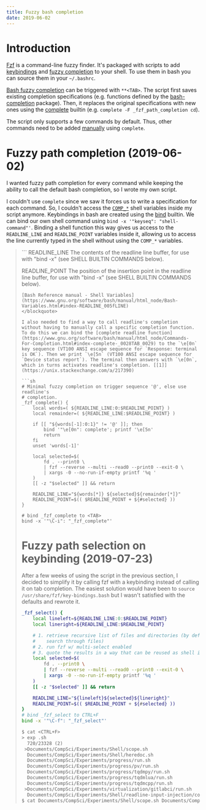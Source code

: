 ```yaml
---
title: Fuzzy bash completion
date: 2019-06-02
---
```


# Introduction

[Fzf](https://github.com/junegunn/fzf) is a command-line fuzzy finder. It's packaged with scripts to add [keybindings](https://github.com/junegunn/fzf#key-bindings-for-command-line) and [fuzzy completion](https://github.com/junegunn/fzf#fuzzy-completion-for-bash-and-zsh) to your shell. To use them in bash you can source them in your `~/.bashrc`.

[Bash fuzzy completion](https://github.com/junegunn/fzf/blob/0030d184481686384676537857614977e1fd2f94/shell/completion.bash) can be triggered with `**<TAB>`. The script first saves existing completion specifications (e.g. functions defined by the [bash-completion](https://github.com/scop/bash-completion) package). Then, it replaces the original specifications with new ones using the [complete](https://www.gnu.org/software/bash/manual/html_node/Programmable-Completion-Builtins.html) builtin (e.g. `complete -F _fzf_path_completion cd`).

The script only supports a few commands by default. Thus, other commands need to be added [manually](https://github.com/junegunn/fzf#supported-commands) using `complete`.

# Fuzzy path completion (2019-06-02)

I wanted fuzzy path completion for every command while keeping the ability to call the default bash completion, so I wrote my own script.

I couldn't use `complete` since we saw it forces us to write a specification for each command. So, I couldn't access the [`COMP_*`](https://www.gnu.org/software/bash/manual/html_node/Bash-Variables.html#index-COMP_005fCWORD) shell variables inside my script anymore. Keybindings in bash are created using the [bind](https://www.gnu.org/software/bash/manual/html_node/Bash-Builtins.html#index-bind) builtin. We can bind our own shell command using `bind -x '"keyseq": "shell-command"'`. Binding a shell function this way gives us access to the `READLINE_LINE` and `READLINE_POINT` variables inside it, allowing us to access the line currently typed in the shell without using the `COMP_*` variables.

<blockquote>
```
READLINE_LINE
    The contents of the readline line buffer, for use with "bind -x"
    (see SHELL BUILTIN COMMANDS below).

READLINE_POINT
    The position of the insertion point in the readline line buffer,
    for use with "bind -x" (see SHELL BUILTIN COMMANDS below).
```
[Bash Reference manual - Shell Variables](https://www.gnu.org/software/bash/manual/html_node/Bash-Variables.html#index-READLINE_005fLINE)
</blockquote>

I also needed to find a way to call readline's completion without having to manually call a specific completion function. To do this we can bind the [complete readline function](https://www.gnu.org/software/bash/manual/html_node/Commands-For-Completion.html#index-complete-_0028TAB_0029) to the `\e[0n` key sequence (VT100 ANSI escape sequence for `Response: terminal is OK`). Then we print `\e[5n` (VT100 ANSI escape sequence for `Device status report`). The terminal then answers with `\e[0n`, which in turns activates readline's completion. [[1]](https://unix.stackexchange.com/a/217390)

```sh
# Minimal fuzzy completion on trigger sequence '@', else use readline's
# completion.
_fzf_complete() {
    local words=( ${READLINE_LINE:0:$READLINE_POINT} )
    local remainder=( ${READLINE_LINE:$READLINE_POINT} )

    if [[ "${words[-1]:0:1}" != '@' ]]; then
        bind '"\e[0n": complete'; printf '\e[5n'
        return
    fi
    unset 'words[-1]'

    local selected=$(
        fd . --print0 \
        | fzf --reverse --multi --read0 --print0 --exit-0 \
        | xargs -0 --no-run-if-empty printf '%q '
    )
    [[ -z "$selected" ]] && return

    READLINE_LINE="${words[*]} ${selected}${remainder[*]}"
    READLINE_POINT=$(( $READLINE_POINT + ${#selected} ))
}

# bind _fzf_complete to <TAB>
bind -x '"\C-i": "_fzf_complete"'
```

# Fuzzy path selection on keybinding (2019-07-23)

After a few weeks of using the script in the previous section, I decided to simplify it by calling fzf with a keybinding instead of calling it on tab completion. The easiest solution would have been to `source /usr/share/fzf/key-bindings.bash` but I wasn't satisfied with the defaults and rewrote it.

```sh
_fzf_select() {
    local lineleft=${READLINE_LINE:0:$READLINE_POINT}
    local lineright=${READLINE_LINE:$READLINE_POINT}

    # 1. retrieve recursive list of files and directories (by default fzf only
    #    search through files)
    # 2. run fzf w/ multi-select enabled
    # 3. quote the results in a way that can be reused as shell input
    local selected=$(
        fd . --print0 \
        | fzf --reverse --multi --read0 --print0 --exit-0 \
        | xargs -0 --no-run-if-empty printf '%q '
    )
    [[ -z "$selected" ]] && return

    READLINE_LINE="${lineleft}${selected}${lineright}"
    READLINE_POINT=$(( $READLINE_POINT + ${#selected} ))
}
# bind _fzf_select to CTRL+F
bind -x '"\C-f": "_fzf_select"'
```

```txt
$ cat <CTRL+F>
> exp .sh
  720/23328 (2)
 >Documents/CompSci/Experiments/Shell/scope.sh
  Documents/CompSci/Experiments/Shell/heredoc.sh
  Documents/CompSci/Experiments/progress/run.sh
  Documents/CompSci/Experiments/progress/pv/run.sh
  Documents/CompSci/Experiments/progress/tqdmpy/run.sh
  Documents/CompSci/Experiments/progress/tqdmlua/run.sh
  Documents/CompSci/Experiments/progress/tqdmcpp/run.sh
 >Documents/CompSci/Experiments/virtualization/gitlabci/run.sh
  Documents/CompSci/Experiments/Shell/readline-input-injection/completion.sh
$ cat Documents/CompSci/Experiments/Shell/scope.sh Documents/CompSci/Experiments/virtualization/gitlabci/run.sh
```
